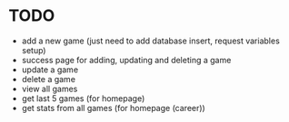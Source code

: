 # TODO
- add a new game (just need to add database insert, request variables setup)
- success page for adding, updating and deleting a game
- update a game
- delete a game
- view all games
- get last 5 games (for homepage)
- get stats from all games (for homepage (career))